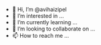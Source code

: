 - 👋 Hi, I’m @avihaizipel
- 👀 I’m interested in ...
- 🌱 I’m currently learning ...
- 💞️ I’m looking to collaborate on ...
- 📫 How to reach me ...

<!---
avihaizipel/avihaizipel is a ✨ special ✨ repository because its `README.md` (this file) appears on your GitHub profile.
You can click the Preview link to take a look at your changes.
--->

